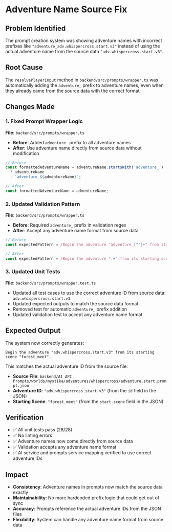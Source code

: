 # Adventure Name Source Fix

## Problem Identified

The prompt creation system was showing adventure names with incorrect prefixes like `"adventure_adv.whispercross.start.v3"` instead of using the actual adventure name from the source data `"adv.whispercross.start.v3"`.

## Root Cause

The `resolvePlayerInput` method in `backend/src/prompts/wrapper.ts` was automatically adding the `adventure_` prefix to adventure names, even when they already came from the source data with the correct format.

## Changes Made

### 1. Fixed Prompt Wrapper Logic
**File**: `backend/src/prompts/wrapper.ts`

- **Before**: Added `adventure_` prefix to all adventure names
- **After**: Use adventure name directly from source data without modification

```typescript
// Before
const formattedAdventureName = adventureName.startsWith('adventure_') 
  ? adventureName 
  : `adventure_${adventureName}`;

// After  
const formattedAdventureName = adventureName;
```

### 2. Updated Validation Pattern
**File**: `backend/src/prompts/wrapper.ts`

- **Before**: Required `adventure_` prefix in validation regex
- **After**: Accept any adventure name format from source data

```typescript
// Before
const expectedPattern = /Begin the adventure "adventure_[^"]+" from its starting scene "\w+"/;

// After
const expectedPattern = /Begin the adventure ".+" from its starting scene "\w+"/;
```

### 3. Updated Unit Tests
**File**: `backend/src/prompts/wrapper.test.ts`

- Updated all test cases to use the correct adventure ID from source data: `adv.whispercross.start.v3`
- Updated expected outputs to match the source data format
- Removed test for automatic `adventure_` prefix addition
- Updated validation test to accept any adventure name format

## Expected Output

The system now correctly generates:
```
Begin the adventure "adv.whispercross.start.v3" from its starting scene "forest_meet".
```

This matches the actual adventure ID from the source file:
- **Source File**: `backend/AI API Prompts/worlds/mystika/adventures/whispercross/adventure.start.prompt.json`
- **Adventure ID**: `"adv.whispercross.start.v3"` (from the `id` field in the JSON)
- **Starting Scene**: `"forest_meet"` (from the `start.scene` field in the JSON)

## Verification

- ✅ All unit tests pass (28/28)
- ✅ No linting errors
- ✅ Adventure names now come directly from source data
- ✅ Validation accepts any adventure name format
- ✅ AI service and prompts service mapping verified to use correct adventure IDs

## Impact

- **Consistency**: Adventure names in prompts now match the source data exactly
- **Maintainability**: No more hardcoded prefix logic that could get out of sync
- **Accuracy**: Prompts reference the actual adventure IDs from the JSON files
- **Flexibility**: System can handle any adventure name format from source data

























